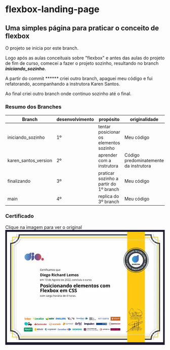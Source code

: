 # flexbox-landing-page

## Uma simples página para praticar o conceito de flexbox

O projeto se inicia por este branch.

Logo após as aulas conceituais sobre "flexbox" e antes das aulas do projeto de fim de curso, comecei a fazer o projeto sozinho, resultando no branch ***iniciando_sozinho***.

A partir do commit ****** criei outro branch, apaguei meu código e fui refatorando, acompanhando a instrutora Karen Santos.

Ao final criei outro branch onde continuo sozinho até o final.

### Resumo dos Branches

| Branch | desenvolvimento | propósito | originalidade |
|--- |--- |--- |--- |
| iniciando_sozinho | 1º | tentar posicionar os elementos sozinho | Meu código |
| karen_santos_version | 2º | aprender com a instrutora | Código predominatemente da instrutora |
| finalizando | 3º | praticar sozinho a partir do 1º branch | Meu código |
| main | 4º | replica do 3º branch | Meu código |

### Certificado

Clique na imagem para ver o original
[![Certificado](https://github.com/10diieggos/flexbox-landing-page/blob/karen_santos_version/certificado.png?raw=true)](https://www.dio.me/certificate/86A8ED8A)